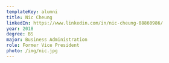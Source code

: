 ```yaml
---
templateKey: alumni
title: Nic Cheung
linkedIn: https://www.linkedin.com/in/nic-cheung-08860986/
year: 2018
degree: BS
major: Business Administration
role: Former Vice President
photo: /img/nic.jpg
---
```

